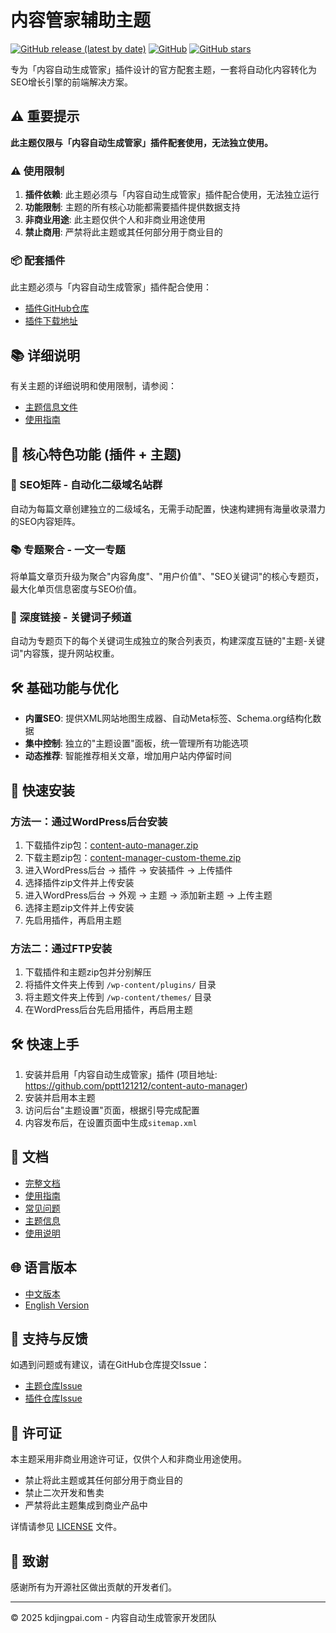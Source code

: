 # 内容管家辅助主题

[![GitHub release (latest by date)](https://img.shields.io/github/v/release/pptt121212/content-manager-custom-theme)](https://github.com/pptt121212/content-manager-custom-theme/releases)
[![GitHub](https://img.shields.io/github/license/pptt121212/content-manager-custom-theme)](https://github.com/pptt121212/content-manager-custom-theme/blob/main/LICENSE)
[![GitHub stars](https://img.shields.io/github/stars/pptt121212/content-manager-custom-theme)](https://github.com/pptt121212/content-manager-custom-theme/stargazers)

专为「内容自动生成管家」插件设计的官方配套主题，一套将自动化内容转化为SEO增长引擎的前端解决方案。

## ⚠️ 重要提示

**此主题仅限与「内容自动生成管家」插件配套使用，无法独立使用。**

### ⚠️ 使用限制

1. **插件依赖**: 此主题必须与「内容自动生成管家」插件配合使用，无法独立运行
2. **功能限制**: 主题的所有核心功能都需要插件提供数据支持
3. **非商业用途**: 此主题仅供个人和非商业用途使用
4. **禁止商用**: 严禁将此主题或其任何部分用于商业目的

### 📦 配套插件

此主题必须与「内容自动生成管家」插件配合使用：

- [插件GitHub仓库](https://github.com/pptt121212/content-auto-manager)
- [插件下载地址](https://github.com/pptt121212/content-auto-manager/releases)

## 📚 详细说明

有关主题的详细说明和使用限制，请参阅：
- [主题信息文件](THEME_INFO.md)
- [使用指南](USAGE_GUIDE.md)

## 🎯 核心特色功能 (插件 + 主题)

### 🔗 SEO矩阵 - 自动化二级域名站群
自动为每篇文章创建独立的二级域名，无需手动配置，快速构建拥有海量收录潜力的SEO内容矩阵。

### 📚 专题聚合 - 一文一专题
将单篇文章页升级为聚合"内容角度"、"用户价值"、"SEO关键词"的核心专题页，最大化单页信息密度与SEO价值。

### 🔄 深度链接 - 关键词子频道
自动为专题页下的每个关键词生成独立的聚合列表页，构建深度互链的"主题-关键词"内容簇，提升网站权重。

## 🛠 基础功能与优化

- **内置SEO**: 提供XML网站地图生成器、自动Meta标签、Schema.org结构化数据
- **集中控制**: 独立的"主题设置"面板，统一管理所有功能选项
- **动态推荐**: 智能推荐相关文章，增加用户站内停留时间

## 🚀 快速安装

### 方法一：通过WordPress后台安装
1. 下载插件zip包：[content-auto-manager.zip](https://github.com/pptt121212/content-auto-manager/releases/download/v1.0.2/content-auto-manager-v1.0.2.zip)
2. 下载主题zip包：[content-manager-custom-theme.zip](https://github.com/pptt121212/content-manager-custom-theme/releases/download/v1.0.2/content-manager-custom-theme-v1.0.2.zip)
3. 进入WordPress后台 → 插件 → 安装插件 → 上传插件
4. 选择插件zip文件并上传安装
5. 进入WordPress后台 → 外观 → 主题 → 添加新主题 → 上传主题
6. 选择主题zip文件并上传安装
7. 先启用插件，再启用主题

### 方法二：通过FTP安装
1. 下载插件和主题zip包并分别解压
2. 将插件文件夹上传到 `/wp-content/plugins/` 目录
3. 将主题文件夹上传到 `/wp-content/themes/` 目录
4. 在WordPress后台先启用插件，再启用主题

## 🛠 快速上手

1. 安装并启用「内容自动生成管家」插件 (项目地址: https://github.com/pptt121212/content-auto-manager)
2. 安装并启用本主题
3. 访问后台"主题设置"页面，根据引导完成配置
4. 内容发布后，在设置页面中生成`sitemap.xml`

## 📖 文档

- [完整文档](https://github.com/pptt121212/content-manager-custom-theme/blob/main/docs/index.md)
- [使用指南](https://github.com/pptt121212/content-manager-custom-theme/wiki)
- [常见问题](https://github.com/pptt121212/content-manager-custom-theme/wiki/FAQ)
- [主题信息](THEME_INFO.md)
- [使用说明](USAGE_GUIDE.md)

## 🌐 语言版本

- [中文版本](README-zh_CN.md)
- [English Version](README-en.md)

## 🐛 支持与反馈

如遇到问题或有建议，请在GitHub仓库提交Issue：
- [主题仓库Issue](https://github.com/pptt121212/content-manager-custom-theme/issues)
- [插件仓库Issue](https://github.com/pptt121212/content-auto-manager/issues)

## 📄 许可证

本主题采用非商业用途许可证，仅供个人和非商业用途使用。

- 禁止将此主题或其任何部分用于商业目的
- 禁止二次开发和售卖
- 严禁将此主题集成到商业产品中

详情请参见 [LICENSE](LICENSE) 文件。

## 🙏 致谢

感谢所有为开源社区做出贡献的开发者们。

---

© 2025 kdjingpai.com - 内容自动生成管家开发团队